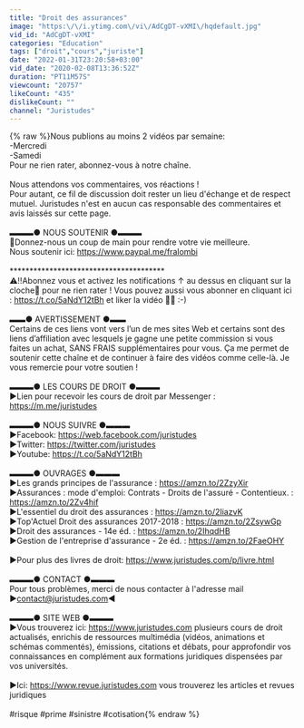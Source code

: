 ```yaml
---
title: "Droit des assurances"
image: "https:\/\/i.ytimg.com\/vi\/AdCgDT-vXMI\/hqdefault.jpg"
vid_id: "AdCgDT-vXMI"
categories: "Education"
tags: ["droit","cours","juriste"]
date: "2022-01-31T23:20:58+03:00"
vid_date: "2020-02-08T13:36:52Z"
duration: "PT11M57S"
viewcount: "20757"
likeCount: "435"
dislikeCount: ""
channel: "Juristudes"
---
```

{% raw %}Nous publions au moins 2 vidéos par semaine:<br />-Mercredi<br />-Samedi<br />Pour ne rien rater, abonnez-vous à notre chaîne.<br /><br />Nous attendons vos commentaires, vos réactions !<br />Pour autant, ce fil de discussion doit rester un lieu d'échange et de respect mutuel. Juristudes n'est en aucun cas responsable des commentaires et avis laissés sur cette page.<br /><br />▬▬▬● NOUS SOUTENIR ●▬▬▬<br />📌Donnez-nous un coup de main pour rendre votre vie meilleure.<br />Nous soutenir ici: <a rel="nofollow" target="blank" href="https://www.paypal.me/fralombi">https://www.paypal.me/fralombi</a><br /><br />***************************************<br />⚠️‼️Abonnez vous et activez les notifications ↑ au dessus en cliquant sur la cloche🔔 pour ne rien rater ! Vous pouvez aussi vous abonner en cliquant ici : <a rel="nofollow" target="blank" href="https://t.co/5aNdY12tBh">https://t.co/5aNdY12tBh</a> et liker la vidéo 👍🏼 :-)<br /><br />▬▬● AVERTISSEMENT ●▬▬<br />Certains de ces liens vont vers l’un de mes sites Web et certains sont des liens d’affiliation avec lesquels je gagne une petite commission si vous faites un achat, SANS FRAIS supplémentaires pour vous. Ça me permet de soutenir cette chaîne et de continuer à faire des vidéos comme celle-là. Je vous remercie pour votre soutien !<br /><br />▬▬▬● LES COURS DE DROIT ●▬▬▬<br />▶Lien pour recevoir les cours de droit par Messenger : <a rel="nofollow" target="blank" href="https://m.me/juristudes">https://m.me/juristudes</a><br /><br />▬▬▬● NOUS SUIVRE ●▬▬▬<br />▶Facebook: <a rel="nofollow" target="blank" href="https://web.facebook.com/juristudes">https://web.facebook.com/juristudes</a><br />▶Twitter: <a rel="nofollow" target="blank" href="https://twitter.com/juristudes">https://twitter.com/juristudes</a><br />▶Youtube: <a rel="nofollow" target="blank" href="https://t.co/5aNdY12tBh">https://t.co/5aNdY12tBh</a><br /><br />▬▬▬● OUVRAGES ●▬▬▬<br />▶Les grands principes de l'assurance : <a rel="nofollow" target="blank" href="https://amzn.to/2ZzyXir">https://amzn.to/2ZzyXir</a><br />▶Assurances : mode d'emploi: Contrats - Droits de l'assuré - Contentieux. : <a rel="nofollow" target="blank" href="https://amzn.to/2Zv4hif">https://amzn.to/2Zv4hif</a><br />▶L'essentiel du droit des assurances : <a rel="nofollow" target="blank" href="https://amzn.to/2IiazvK">https://amzn.to/2IiazvK</a><br />▶Top'Actuel Droit des assurances 2017-2018 : <a rel="nofollow" target="blank" href="https://amzn.to/2ZsywGp">https://amzn.to/2ZsywGp</a><br />▶Droit des assurances - 14e éd. : <a rel="nofollow" target="blank" href="https://amzn.to/2IhqdHB">https://amzn.to/2IhqdHB</a><br />▶Gestion de l'entreprise d'assurance - 2e éd. : <a rel="nofollow" target="blank" href="https://amzn.to/2FaeOHY">https://amzn.to/2FaeOHY</a><br /><br />▶Pour plus des livres de droit: <a rel="nofollow" target="blank" href="https://www.juristudes.com/p/livre.html">https://www.juristudes.com/p/livre.html</a><br /><br />▬▬▬● CONTACT ●▬▬▬<br />Pour tous problèmes, merci de nous contacter à l'adresse mail ▶contact@juristudes.com◀<br /><br />▬▬▬● SITE WEB ●▬▬▬<br />▶Vous trouverez ici: <a rel="nofollow" target="blank" href="https://www.juristudes.com">https://www.juristudes.com</a> plusieurs cours de droit actualisés, enrichis de ressources multimédia (vidéos, animations et schémas commentés), émissions, citations et débats, pour approfondir vos connaissances en complément aux formations juridiques dispensées par vos universités.<br /><br />▶Ici: <a rel="nofollow" target="blank" href="https://www.revue.juristudes.com">https://www.revue.juristudes.com</a> vous trouverez les articles et revues juridiques<br /><br />#risque  #prime #sinistre #cotisation{% endraw %}
